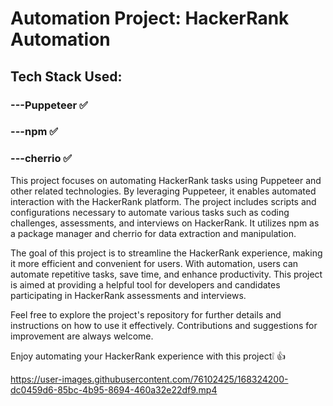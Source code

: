 <h1>Automation Project: HackerRank Automation</h1>
<h2>Tech Stack Used:</h2>
<h3>---Puppeteer ✅</h3>
<h3>---npm  ✅</h3>
<h3>---cherrio ✅</h3>
<p>This project focuses on automating HackerRank tasks using Puppeteer and other related technologies. By leveraging Puppeteer, it enables automated interaction with the HackerRank platform. The project includes scripts and configurations necessary to automate various tasks such as coding challenges, assessments, and interviews on HackerRank. It utilizes npm as a package manager and cherrio for data extraction and manipulation.

The goal of this project is to streamline the HackerRank experience, making it more efficient and convenient for users. With automation, users can automate repetitive tasks, save time, and enhance productivity. This project is aimed at providing a helpful tool for developers and candidates participating in HackerRank assessments and interviews.

Feel free to explore the project's repository for further details and instructions on how to use it effectively. Contributions and suggestions for improvement are always welcome.

Enjoy automating your HackerRank experience with this project❕ 👍</p>

https://user-images.githubusercontent.com/76102425/168324200-dc0459d6-85bc-4b95-8694-460a32e22df9.mp4

